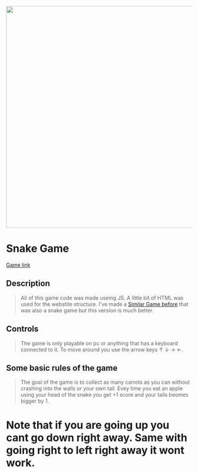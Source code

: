 


<img src = "https://github.com/UladL/SnakeGameNEW/assets/151393410/9eddc146-6b5d-4d4a-83ca-c62ad8a80e45" height = 600 width = 600>

# Snake Game
[Game link](https://uladl.github.io/SnakeGameNEW/)
## Description
> All of this game code was made useing JS. A little bit of HTML was used for the webstite structure.
 I've made a [Similar Game before](https://github.com/UladL/Snake) that was also a snake game but this version is much better.
 ## Controls
> The game is only playable on pc or anything that has a keyboard connected to it. To move around you use the arrow keys ↑ ↓ → ←.
## Some basic rules of the game
> The goal of the game is to collect as many carrots as you can without crashing into the walls or your own tail. Evey time you eat an apple using your head of the snake you get +1 score and your tails beomes bigger by 1.
# Note that if you are going up you cant go down right away. Same with going right to left right away it wont work.
